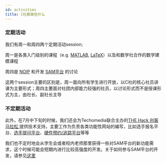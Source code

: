 ```yaml
---
id: activities
title: C社都做些什么
---
```


### 定期活动

我们有周一和周四两个定期活动session;

周一是各类入门级别的课程（e.g. [MATLAB](learning/MATLAB.md), [LaTeX](learning/LaTeX.md)）以及和数学社合作的数学建模课程

周四是 [NOIP](learning/NOIP.md) 和开发 [SAM平台](SAM/README.md) 的讨论

这两个session主要的区别是，周一面向所有学生进行开放，以C社的核心社员讲课为主要形式；周四主要面对社团内部能力较强的社员，以讨论形式而不是授课形式为主，由社长、副社长主导

### 不定期活动

此外，在7月中下旬的时候，我们还会为Techomedia联合主办的[THE Hack 创客马拉松 ](https://thehack.org.cn)提供技术支持，主要工作为负责各类功能性网站的编写，比如选手报名平台、[选手提问平台](https://github.com/shuye02/helpq)、[硬件预约/追踪平台](https://github.com/shuye02/cog)等等

我们也不定时地会从学生会或者校内老师那里获得一些对SAM平台的新功能需求，这个时候可能会短期内进行比较高强度的开发。关于如何参与SAM平台的开发，请参见[这里](SAM/contribution.md)
